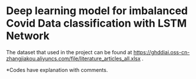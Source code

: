 # Deep learning model for imbalanced Covid Data classification with LSTM Network

The dataset that used in the project can be found at https://ghddiai.oss-cn-zhangjiakou.aliyuncs.com/file/literature_articles_all.xlsx .

*Codes have explanation with comments.
